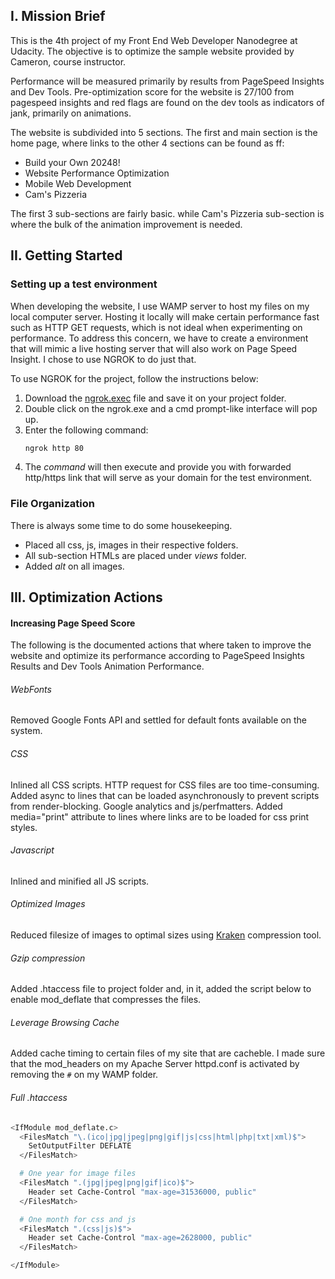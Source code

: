 ## I. Mission Brief
This is the 4th project of my Front End Web Developer Nanodegree at Udacity. The objective is to optimize the sample website provided by Cameron, course instructor.

Performance will be measured primarily by results from PageSpeed Insights and Dev Tools. Pre-optimization score for the website is 27/100 from pagespeed insights and red flags are found on the dev tools as indicators of jank, primarily on animations.

The website is subdivided into 5 sections. The first and main section is the home page, where links to the other 4 sections can be found as ff:
- Build your Own 20248!
- Website Performance Optimization
- Mobile Web Development
- Cam's Pizzeria

The first 3 sub-sections are fairly basic. while Cam's Pizzeria sub-section is where the bulk of the animation improvement is needed.

## II. Getting Started

### Setting up a test environment
When developing the website, I use WAMP server to host my files on my local computer server. Hosting it locally will make certain performance fast such as HTTP GET requests, which is not ideal when experimenting on performance. To address this concern, we have to create a environment that will mimic a live hosting server that will also work on Page Speed Insight. I chose to use NGROK to do just that.

To use NGROK for the project, follow the instructions below:
1. Download the [ngrok.exec](https://ngrok.com/) file and save it on your project folder.
2. Double click on the ngrok.exe and a cmd prompt-like interface will pop up.
3. Enter the following command:
    ```sh
    ngrok http 80
    ```
4. The _command_ will then execute and provide you with forwarded http/https link that will serve as your domain for the test environment.

### File Organization
There is always some time to do some housekeeping.
- Placed all css, js, images in their respective folders.
- All sub-section HTMLs are placed under _views_ folder.
- Added _alt_ on all images.

## III. Optimization Actions
#### Increasing Page Speed Score
The following is the documented actions that where taken to improve the website and optimize its performance according to PageSpeed Insights Results and Dev Tools Animation Performance.

###### WebFonts
Removed Google Fonts API and settled for default fonts available on the system.

###### CSS
Inlined all CSS scripts. HTTP request for CSS files are too time-consuming. Added async to lines that can be loaded asynchronously to prevent scripts from render-blocking. Google analytics and js/perfmatters. Added media="print" attribute to lines where links are to be loaded for css print styles.

###### Javascript
Inlined and minified all JS scripts.

###### Optimized Images
Reduced filesize of images to optimal sizes using [Kraken](https://kraken.io/web-interface) compression tool.

###### Gzip compression
Added .htaccess file to project folder and, in it, added the script below to enable mod_deflate that compresses the files.

###### Leverage Browsing Cache
Added cache timing to certain files of my site that are cacheble. I made sure that the mod_headers on my Apache Server httpd.conf is activated by removing the `#` on my WAMP folder. 

###### Full .htaccess

```sh
<IfModule mod_deflate.c>
  <FilesMatch "\.(ico|jpg|jpeg|png|gif|js|css|html|php|txt|xml)$">
    SetOutputFilter DEFLATE
  </FilesMatch>

  # One year for image files
  <FilesMatch ".(jpg|jpeg|png|gif|ico)$">
    Header set Cache-Control "max-age=31536000, public"
  </FilesMatch>

  # One month for css and js
  <FilesMatch ".(css|js)$">
    Header set Cache-Control "max-age=2628000, public"
  </FilesMatch>

</IfModule>
```

